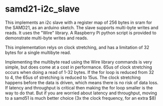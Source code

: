 # samd21-i2c_slave
This implements an i2c slave with a register map of 256 bytes in sram for the SAMD21, as an arduino sketch. The slave supports multi-byte writes and reads. It uses the "Wire" library.
A Raspberry Pi python script is provided to demonstrate multi-byte writes and reads.

This implementation relys on clock stretching, and has a limitation of 32 bytes for a single multibyte read.

Implementing the multibyte read using the Wire library commands is very simple, but does come at a cost in performance. 65us of clock stretching occurs when doing a read of 1-32 bytes. If the for loop is reduced from 32 to 4, the 65us of stretching is reduced to 15us. The clock stretching happens before the data is driven, which means there is no risk of data loss. If latency and throughput is critical then making the for loop smaller is the way to do that. But if you are worried about latency and throughput, moving to a samd51 is much better choice (3x the clock frequency, for an extra $8) 
